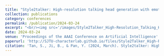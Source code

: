 ```yaml
---
title: "Style2talker: High-resolution talking head generation with emotion style and art style"
collection: publications
category: conferences
permalink: /publication/2024-03-24
excerpt: "<br/><img src='/images/Style2Talker_High-Resolution_Talking_Head_Generation_with_Emotion_Style_and_Art_Style.png'>"
date: 2024-03-24
venue: 'Proceedings of the AAAI Conference on Artificial Intelligence'
paperurl: 'http://SJTU-characterlab.github.io/files/Style2Talker_High-Resolution_Talking_Head_Generation_with_Emotion_Style_and_Art_Style.pdf'
citation: 'Tan, S., Ji, B., & Pan, Y. (2024, March). Style2talker: High-resolution talking head generation with emotion style and art style. In Proceedings of the AAAI Conference on Artificial Intelligence (Vol. 38, No. 5, pp. 5079-5087).'
---
```

